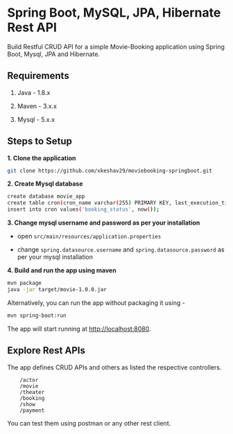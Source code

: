 # Spring Boot, MySQL, JPA, Hibernate Rest API

Build Restful CRUD API for a simple Movie-Booking application using Spring Boot, Mysql, JPA and Hibernate.

## Requirements

1. Java - 1.8.x

2. Maven - 3.x.x

3. Mysql - 5.x.x

## Steps to Setup

**1. Clone the application**

```bash
git clone https://github.com/xkeshav29/moviebooking-springboot.git
```

**2. Create Mysql database**
```bash
create database movie_app
create table cron(cron_name varchar(255) PRIMARY KEY, last_execution_time datetime);
insert into cron values('booking_status', now());
```

**3. Change mysql username and password as per your installation**

+ open `src/main/resources/application.properties`

+ change `spring.datasource.username` and `spring.datasource.password` as per your mysql installation

**4. Build and run the app using maven**

```bash
mvn package
java -jar target/movie-1.0.0.jar
```

Alternatively, you can run the app without packaging it using -

```bash
mvn spring-boot:run
```

The app will start running at <http://localhost:8080>.

## Explore Rest APIs

The app defines CRUD APIs and others as listed the respective controllers.
```    
    /actor
    /movie
    /theater
    /booking
    /show
    /payment
```
You can test them using postman or any other rest client.

